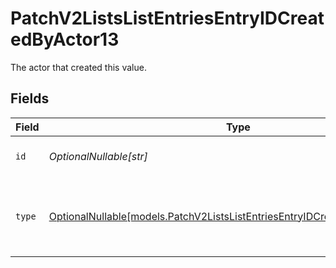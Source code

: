 # PatchV2ListsListEntriesEntryIDCreatedByActor13

The actor that created this value.


## Fields

| Field                                                                                                                                          | Type                                                                                                                                           | Required                                                                                                                                       | Description                                                                                                                                    |
| ---------------------------------------------------------------------------------------------------------------------------------------------- | ---------------------------------------------------------------------------------------------------------------------------------------------- | ---------------------------------------------------------------------------------------------------------------------------------------------- | ---------------------------------------------------------------------------------------------------------------------------------------------- |
| `id`                                                                                                                                           | *OptionalNullable[str]*                                                                                                                        | :heavy_minus_sign:                                                                                                                             | An ID to identify the actor.                                                                                                                   |
| `type`                                                                                                                                         | [OptionalNullable[models.PatchV2ListsListEntriesEntryIDCreatedByActorType13]](../models/patchv2listslistentriesentryidcreatedbyactortype13.md) | :heavy_minus_sign:                                                                                                                             | The type of actor. [Read more information on actor types here](/docs/actors).                                                                  |